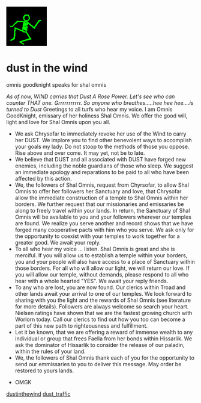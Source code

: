 ![dancer](assets/dancer.gif)

# dust in the wind

 omnis goodknight speaks for shal omnis

*As of now, WIND carries that Dust A Rose Power. Let's see who can counter THAT one. Grrrrrrrrrrr. So anyone who breathes.....hee hee hee....is turned to Dust* 
 Greetings to all turfs who hear my voice. I am Omnis GoodKnight, emissary of her holiness Shal Omnis. We offer the good will, light and love for Shal Omnis upon you all. 

* We ask Chrysofar to immediately revoke her use of the Wind to carry her DUST. We implore you to find other benevolent ways to accomplish your goals my lady. Do not stoop to the methods of those you oppose. Rise above and over come. It may yet, not be to late.
* We believe that DUST and all associated with DUST have forged new enemies, including the noble guardians of those who sleep. We suggest an immediate apology and reparations to be paid to all who have been affected by this action. 
* We, the followers of Shal Omnis, request from Chyrsofar, to allow Shal Omnis to offer her followers her Sanctuary and love, that Chrysofar allow the immediate construction of a temple to Shal Omnis within her borders. We further request that our missionaries and emissaries be along to freely travel within your lands. In return, the Sanctuary of Shal Omnis will be available to you and your followers wherever our temples are found. We realize you serve another and record shows that we have forged many cooperative pacts with him who you serve. We ask only for the opportunity to coexist with your temples to work together for a greater good. We await your reply.
* To all who hear my voice ... listen. Shal Omnis is great and she is merciful. If you will allow us to establish a temple within your borders, you and your people will also have access to a place of Sanctuary within those borders. For all who will allow our light, we will return our love. If you will allow our temple, without demands, please respond to all who hear with a whole hearted "YES". We await your reply friends.
* To any who are lost, you are now found. Our clerics within Troad and other lands await your arrival to one of our temples. We look forward to sharing with you the light and the rewards of Shal Omnis (see literature for more details). Followers are always welcome so search your heart. Nielsen ratings have shown that we are the fastest growing church with Worlorn today. Call our clerics to find out how you too can become a part of this new path to righteousness and fulfillment.
* Let it be known, that we are offering a reward of immense wealth to any individual or group that frees Faella from her bonds within Hissarlik. We ask the dominator of Hissarlik to consider the release of our paladin, within the rules of your land.
* We, the followers of Shal Omnis thank each of you for the opportunity to send our emmissaries to you to deliver this message. May order be restored to yours lands.

 - OMGK 

  [dustinthewind](dustinthewind.md)  [dust_traffic](dust_traffic.md) 

 